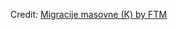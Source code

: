 <div id="observablehq-fd877d47"></div>
<p>Credit: <a href="https://observablehq.com/d/fb10937a4aad2965">Migracije masovne (K) by FTM</a></p>

<link rel="stylesheet" href="https://cdn.jsdelivr.net/npm/@observablehq/inspector@5/dist/inspector.css">
<script type="module">
import {Runtime, Inspector} from "https://cdn.jsdelivr.net/npm/@observablehq/runtime@5/dist/runtime.js";
import define from "https://api.observablehq.com/d/fb10937a4aad2965.js?v=4&api_key=00cf3554f0097a25224ab2f2d77e51e8a6b38db2";
new Runtime().module(define, Inspector.into("#observablehq-fd877d47"));
</script>
